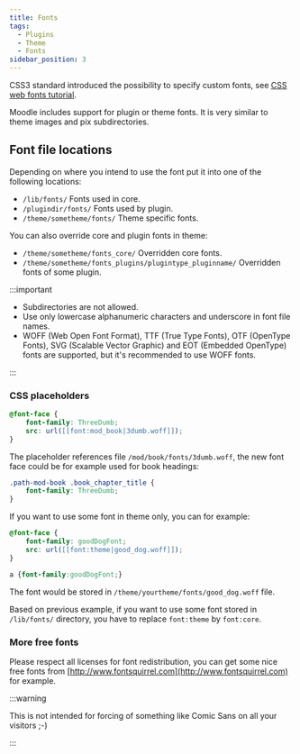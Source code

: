 ```yaml
---
title: Fonts
tags:
  - Plugins
  - Theme
  - Fonts
sidebar_position: 3
---
```


<Since version="2.6" />

CSS3 standard introduced the possibility to specify custom fonts, see [CSS web fonts tutorial](http://www.w3schools.com/css/css3_fonts.asp).

Moodle includes support for plugin or theme fonts. It is very similar to theme images and pix subdirectories.

## Font file locations

Depending on where you intend to use the font put it into one of the following locations:

- `/lib/fonts/` Fonts used in core.
- `/plugindir/fonts/` Fonts used by plugin.
- `/theme/sometheme/fonts/` Theme specific fonts.

You can also override core and plugin fonts in theme:

- `/theme/sometheme/fonts_core/` Overridden core fonts.
- `/theme/sometheme/fonts_plugins/plugintype_pluginname/` Overridden fonts of some plugin.

:::important

- Subdirectories are not allowed.
- Use only lowercase alphanumeric characters and underscore in font file names.
- WOFF (Web Open Font Format), TTF (True Type Fonts), OTF (OpenType Fonts), SVG (Scalable Vector Graphic) and EOT (Embedded OpenType) fonts are supported, but it's recommended to use WOFF fonts.

:::

### CSS placeholders

```css title="Use a font in a plugin"
@font-face {
    font-family: ThreeDumb;
    src: url([[font:mod_book|3dumb.woff]]);
}
```

The placeholder references file `/mod/book/fonts/3dumb.woff`, the new font face could be for example used for book headings:

```css
.path-mod-book .book_chapter_title {
    font-family: ThreeDumb;
}
```

If you want to use some font in theme only, you can for example:

```css title="Use a font in theme only"
@font-face {
    font-family: goodDogFont;
    src: url([[font:theme|good_dog.woff]]);
}

a {font-family:goodDogFont;}
```

The font would be stored in `/theme/yourtheme/fonts/good_dog.woff` file.

Based on previous example, if you want to use some font stored in `/lib/fonts/` directory, you have to replace `font:theme` by `font:core`.

### More free fonts

Please respect all licenses for font redistribution, you can get some nice free fonts from [http://www.fontsquirrel.com](http://www.fontsquirrel.com) for example.

:::warning

This is not intended for forcing of something like Comic Sans on all your visitors ;-)

:::
